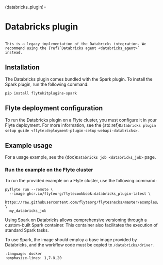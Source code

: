 (databricks_plugin)=

# Databricks plugin

```{note}

This is a legacy implementation of the Databricks integration. We recommend using the {ref}`Databricks agent <databricks_agent>` instead.

```

## Installation

The Databricks plugin comes bundled with the Spark plugin. To install the Spark plugin, run the following command:

```
pip install flytekitplugins-spark

```

## Flyte deployment configuration

To run the Databricks plugin on a Flyte cluster, you must configure it in your Flyte deployment. For more information, see the
{std:ref}`Databricks plugin setup guide <flyte:deployment-plugin-setup-webapi-databricks>`.

## Example usage

For a usage example, see the {doc}`Databricks job <databricks_job>` page.

### Run the example on the Flyte cluster

To run the provided example on a Flyte cluster, use the following command:

```
pyflyte run --remote \
  --image ghcr.io/flyteorg/flytecookbook:databricks_plugin-latest \
  https://raw.githubusercontent.com/flyteorg/flytesnacks/master/examples/databricks_integration/databricks_integration/databricks_job.py \
  my_databricks_job
```

Using Spark on Databricks allows comprehensive versioning through a
custom-built Spark container. This container also facilitates the execution of standard Spark tasks.

To use Spark, the image should employ a base image provided by Databricks,
and the workflow code must be copied to `/databricks/driver`.

```{literalinclude} ../../../examples/databricks_integration/Dockerfile
:language: docker
:emphasize-lines: 1,7-8,20
```
